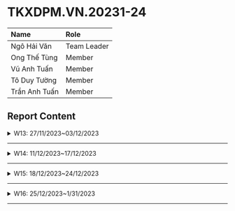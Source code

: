 # TKXDPM.VN.20231-24

| Name          | Role        |
| :------------ | :---------- |
| Ngô Hải Văn   | Team Leader |
| Ong Thế Tùng  | Member      |
| Vũ Anh Tuấn   | Member      |
| Tô Duy Tường  | Member      |
| Trần Anh Tuấn | Member      |

## Report Content

<details>
  <summary>W13: 27/11/2023~03/12/2023 </summary>
<br>
<details>
<summary>Ngô Hải Văn</summary>
<br>

- Assigned tasks:

  - Đánh giá các mức độ Coupling cho từng class trong package subsystem và utils
  - Tối ưu code theo coupling (nếu cần thiết)
  - Clean code

- Implementation details:
  - Pull Request(s): https://github.com/hvan128/TKXDPM.KHMT.20231-24/pull/10
  - Specific implementation details:
    - Hầu hết các hàm đều là "Data Coupling"

</details>

<details>
<summary>Ong Thế Tùng</summary>
<br>

- Assigned tasks:

  - Đánh giá coupling cho Views

- Implementation details:
  - Pull Request(s): https://github.com/hvan128/TKXDPM.KHMT.20231-24/pull/11
  - Specific implementation details:
    - Hầu hết các hàm đều là "Data Coupling"
    - Hàm removeCartMedia thuộc class MediaHandler thuộc 'Stamp coupling'
      - Giải thích: vì remove Card media chỉ cần trường 'id'

</details>

<details>
<summary>Tô Duy Tường</summary>
<br>

- Assigned tasks:

  - Đánh giá các mức độ Coupling cho từng class trong package controller
  - Tối ưu code theo coupling (nếu cần thiết)
  - Clean code

- Implementation details:
  - Pull Request(s): [Attach links to your pull requests here. You can attach multiple pull requests]()
  - Specific implementation details:
    - Các function đều thực hiện đúng chức năng, clear rõ ràng đạtg "Data Coupling"

</details>

<details>
<summary>Vũ Anh Tuấn</summary>
<br>

- Assigned tasks:

  - Đánh giá các mức độ Coupling cho từng class trong package `entity`
  - Tối ưu code theo coupling (nếu cần thiết)
  - Clean code

- Implementation details:
  - Pull Request(s): https://github.com/hvan128/TKXDPM.KHMT.20231-24/pull/2
  - Specific implementation details:
    - Đánh giá các mức độ Coupling cho các class trong package `entity`
      - Các đánh giá xem mức độ Coupling nào sẽ được viết bên trên các hàm trong từng file implement
      - Hầu hết các hàm đều là "Data Coupling"
      - hàm `removeCartMedia` (class `Car`) và `removeOrderMedia` (class `Order`) thuộc 'Stamp Coupling':
        - Giải thích: Khi remove một đối tượng ta chỉ cần biết `id` của đối tượng đó, tuy nhiên "Stamp Coupling" trong trường hợp này được cho phép để mục đích clean code
      - các method `getMediaById`, `getAllMedia` (class `Book`, class `CD`, class `DVD`) thuộc "Content Coupling":
        - Giải thích: Đưa một phương thức trả lại giá trị `Media` trong một class không phải `Media`
        - Sửa: sửa lại phương thưc `getAllMedia` --> `getAll` + `Class`, return list of `Media` --> list of Class tương ứng
      - method `Shipment` (class `Shipment`) thuộc 'Control Coupling
        - Giải thích: Sử dụng biến điều khiển luồng `utils.Config.RUSH_ORDER`

</details>

<details>
<summary>Trần Anh Tuấn</summary>
<br>

- Assigned tasks:

  - Task 1
  - Task 2
  - ...

- Implementation details:
  - Pull Request(s): [Attach links to your pull requests here. You can attach multiple pull requests]()
  - Specific implementation details:
    - Describe specific in detail what you did last week
    - You can attach images if you want

</details>

</details>

---

<details>
  <summary>W14: 11/12/2023~17/12/2023 </summary>
<br>
<details>
<summary>Ngô Hải Văn</summary>
<br>

- Assigned tasks:

  - Determine the cohesion type for each class or method in the subsystem package

- Implementation details:
  - Pull Request(s): https://github.com/hvan128/TKXDPM.KHMT.20231-24/pull/15
  - Specific implementation details:
    - Hầu hết các hàm đều là "Functional Cohesion"

</details>

<details>
<summary>Ong Thế Tùng</summary>
<br>

- Assigned tasks:

  - Determine the cohesion type for each class or method in views/screen

- Implementation details:
  - Pull Request(s): https://github.com/hvan128/TKXDPM.KHMT.20231-24/pull/16
  - Specific implementation details:
    - Hầu hết các hàm đều là "Functional Cohesion"

</details>

<details>
<summary>Tô Duy Tường</summary>
<br>

- Assigned tasks:

  - Task 1
  - Task 2
  - ...

- Implementation details:
  - Pull Request(s): [Attach links to your pull requests here. You can attach multiple pull requests]()
  - Specific implementation details:
    - Describe specific in detail what you did last week
    - You can attach images if you want

</details>

<details>
<summary>Vũ Anh Tuấn</summary>
<br>

- Assigned tasks:

  - Đánh giá các mức độ Cohesion cho các class trong package `entity`
  - Kiểm tra và sửa lại cái đánh giá mức độ Coupling của tuần trước

- Implementation details:
  - Pull Request(s): [https://github.com/hvan128/TKXDPM.KHMT.20231-24/pull/16]()
  - Specific implementation details:
    - Phương thức `checkAvailabilityOfProduct` (class `Cart`) thuộc `Procedural Cohesion`
      - Giải thích: phương thức này đặt vào class `Cart` do tính tuần tự của quy trình đặt hàng có bước kiểm tra số lượng sản phẩm
      - Sửa: Nên đặt trong class `Media`
    - Phương thức `getMediaById` (class `Book`, `CD`, `DVD`) thuộc `Functional Cohesion`
      - Giải thích: phương thức đã override từ class cha để phù hợp với lớp con, phù hợp với đặc điểm của lớp con
    - Phương thức `getAllMedia` (class `Book`, `CD`, `DVD`) thuộc `Coincidental Cohesion` và `Content Coupling`
      - Giải thích: phương thức này không phù hợp để đặt ở các lớp con mà phải đặt trong lớp cha
      - Sửa: Xoá phương thức này tại các lớp con và thực hiện triển khai ở lớp cha
    - Phương thức `updateMediaFieldById` (class `Media`) thuộc `Logical Cohesion`
      - Giải thích: Phương thức này thoạt nhìn tưởng có liên quan đến class `Media` nhưng thực chất nhằm mục đích update giá trị của các trường sản phẩm, mỗi sản phẩm có các trường các nhau nên đặt trong class `Media` không hợp logic
      - Sửa: xoá phương thức này tại class `Media` và triển khai tại các lớp con

</details>

<details>
<summary>Trần Anh Tuấn</summary>
<br>

- Assigned tasks:

  - Tìm function cohesion
  - Đánh giá mức độ cohesion cho từng class trong package utils
  - Clean code

- Implementation details:
  - Pull Request(s): https://github.com/hvan128/TKXDPM.KHMT.20231-24/pull/18
  - Specific implementation details:
    - Hầu hết các hàm đều là function cohesion ở mức độ cao
    - Ở ApplicationProgramming tính chất cohesion là khá cao vì mọi phương thức đều liên quan đến việc giao tiếp với một api
      - Cả ba mức cohesion (functional, sequential, và communicational) đều thể hiện trong class này.
    - Ở configs thì các phần trong class này được nhóm lại dựa trên chức năng hoặc mục đích của chúng tạo ra một mức độ cohesion cao, chúng là các nhóm chức năng hoặc mục đích tương đối độc lập trong class.
    - Ở MyMap, các phương thức này đều thực hiện các nhiệm vụ liên quan chặt chẽ đến việc xử lý JSON và chuyển đổi giữa các kiểu dữ liệu, tạo ra một mức độ cohesion cao trong class
    - Ở Utils, tất cả các phương thức này tập trung vào các chức năng cụ thể và đều thực hiện các nhiệm vụ liên quan chặt chẽ đến chủ đề cụ thể của class nên mức độ cohesion xuất hiện trong nhiều phương thức cao

</details>

</details>

---

<details>
  <summary>W15: 18/12/2023~24/12/2023 </summary>
<br>
<details>
<summary>Ngô Hải Văn</summary>
<br>

- Assigned tasks:

  - Task 1
  - Task 2
  - ...

- Implementation details:
  - Pull Request(s): [Attach links to your pull requests here. You can attach multiple pull requests]()
  - Specific implementation details:
    - Describe specific in detail what you did last week
    - You can attach images if you want

</details>

<details>
<summary>Ong Thế Tùng</summary>
<br>

- Assigned tasks:

  - Task 1
  - Task 2
  - ...

- Implementation details:
  - Pull Request(s): [Attach links to your pull requests here. You can attach multiple pull requests]()
  - Specific implementation details:
    - Describe specific in detail what you did last week
    - You can attach images if you want

</details>

<details>
<summary>Tô Duy Tường</summary>
<br>

- Assigned tasks:

  - Task 1
  - Task 2
  - ...

- Implementation details:
  - Pull Request(s): [Attach links to your pull requests here. You can attach multiple pull requests]()
  - Specific implementation details:
    - Describe specific in detail what you did last week
    - You can attach images if you want

</details>

<details>
<summary>Vũ Anh Tuấn</summary>
<br>

- Assigned tasks:

  - Đánh giá SOLID của các class trong package `enity`
  - Chỉnh sửa đánh giá Coupling - Cohesion

- Implementation details:

  - Pull Request(s): [Attach links to your pull requests here. You can attach multiple pull requests]()
  - Specific implementation details:
    - SOLID:
      - Hầu hết các class đều tuân thủ tốt theo SOLID - Việc tách `CartMedia`, `OrderMedia` với `Media` đảm bảo SRP: mỗi lớp thực hiện 1 chức năng `CartMedia` chịu trách nhiệm với các sản phẩm trong `Cart` (chỉ thể hiện các thông tin cần thiết) Media quản lý thông tin của sản phẩm nói chung, bao gồm `Book`, `CD`, `DVD`.
      - Việc tách lớp `Media` thành các lớp con `Book`, `CD`, `DVD` để mỗi lớp con thực hiện đúng một trách nhiệm duy nhất liên quan đến sản phẩm của mình.
      - Đảm bảo tốt nguyên tắc OCP: Phương thức `getMediaById` được kế thừa bởi các lớp con, dễ dàng cho việc mở rộng mà không cần chỉnh sửa trong lớp này.
    - Update Coupling - Cohesion:
      - Một số class đang có Coupling và Cohesion thấp (tương tác thấp) do sử dụng hàm getter/setter cho từng thuộc tính
      - Chỉnh sửa: Gộp hết thành một hàm getter cho class (nếu class đó không đòi hỏi phải lấy thông tin từng thuộc tính)

  </details>

<details>
<summary>Trần Anh Tuấn</summary>
<br>

- Assigned tasks:

  - Task 1
  - Task 2
  - ...

- Implementation details:
  - Pull Request(s): [Attach links to your pull requests here. You can attach multiple pull requests]()
  - Specific implementation details:
    - Describe specific in detail what you did last week
    - You can attach images if you want

</details>

</details>

---

<details>
  <summary>W16: 25/12/2023~1/31/2023 </summary>
<br>
<details>
<summary>Ngô Hải Văn</summary>
<br>

- Assigned tasks:

  - Task 1
  - Task 2
  - ...

- Implementation details:
  - Pull Request(s): [Attach links to your pull requests here. You can attach multiple pull requests]()
  - Specific implementation details:
    - Describe specific in detail what you did last week
    - You can attach images if you want

</details>

<details>
<summary>Ong Thế Tùng</summary>
<br>

- Assigned tasks:

  - Task 1
  - Task 2
  - ...

- Implementation details:
  - Pull Request(s): [Attach links to your pull requests here. You can attach multiple pull requests]()
  - Specific implementation details:
    - Describe specific in detail what you did last week
    - You can attach images if you want

</details>

<details>
<summary>Tô Duy Tường</summary>
<br>

- Assigned tasks:

  - Task 1
  - Task 2
  - ...

- Implementation details:
  - Pull Request(s): [Attach links to your pull requests here. You can attach multiple pull requests]()
  - Specific implementation details:
    - Describe specific in detail what you did last week
    - You can attach images if you want

</details>

<details>
<summary>Vũ Anh Tuấn</summary>
<br>

- Assigned tasks:

  - Task 1
  - Task 2
  - ...

- Implementation details:
  - Pull Request(s): [Attach links to your pull requests here. You can attach multiple pull requests]()
  - Specific implementation details:
    - Describe specific in detail what you did last week
    - You can attach images if you want

</details>

<details>
<summary>Trần Anh Tuấn</summary>
<br>

- Assigned tasks:

  - Task 1
  - Task 2
  - ...

- Implementation details:
  - Pull Request(s): [Attach links to your pull requests here. You can attach multiple pull requests]()
  - Specific implementation details:
    - Describe specific in detail what you did last week
    - You can attach images if you want

</details>

</details>

---
